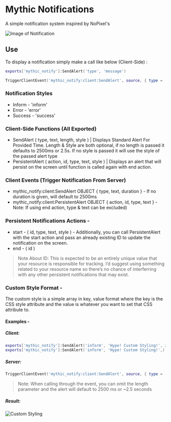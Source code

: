 # Mythic Notifications
A simple notification system inspired by NoPixel's

![Image of Notification](https://i.imgur.com/shT1XWc.png)

## Use
To display a notification simply make a call like below (Client-Side) :

```lua
exports['mythic_notify']:SendAlert('type', 'message')

TriggerClientEvent('mythic_notify:client:SendAlert', source, { type = 'error', text = 'No Beds Available' })
```

### Notification Styles
* Inform - 'inform'
* Error - 'error'
* Success - 'success'

### Client-Side Functions (All Exported)
* SendAlert ( type, text, length, style ) | Displays Standard Alert For Provided Time. Length & Style are both optional, if no length is passed it defaults to 2500ms or 2.5s. If no style is passed it will use the style of the passed alert type
* PersistentAlert ( action, id, type, text, style ) | Displays an alert that will persist on the screen until function is called again with end action.

### Client Events (Trigger Notification From Server)
* mythic_notify:client:SendAlert OBJECT { type, text, duration } - If no duration is given, will default to 2500ms
* mythic_notify:client:PersistentAlert OBJECT { action, id, type, text } - Note: If using end action, type & text can be excluded)

### Persistent Notifications Actions -
* start - ( id, type, text, style ) - Additionally, you can call PersistentAlert with the start action and pass an already existing ID to update the notification on the screen.
* end - ( id )

> Note About ID: This is expected to be an entirely unique value that your resource is responsible for tracking. I’d suggest using something related to your resource name so there’s no chance of interferring with any other persistent notifications that may exist.

### Custom Style Format -
The custom style is a simple array in key, value format where the key is the CSS style attribute and the value is whatever you want to set that CSS attribute to.

#### Examples -
##### Client:
```LUA
exports['mythic_notify']:SendAlert('inform', 'Hype! Custom Styling!', 2500, { ['background-color'] = '#72cc72', ['color'] = '#000000' })
exports['mythic_notify']:SendAlert('inform', 'Hype! Custom Styling!',)
```

##### Server:
```LUA
TriggerClientEvent('mythic_notify:client:SendAlert', source, { type = 'inform', text = 'Hype! Custom Styling!', length = 2500, style = { ['background-color'] = '#ffffff', ['color'] = '#000000' } })
```

> Note: When calling through the event, you can omit the length parameter and the alert will default to 2500 ms or ~2.5 seconds

##### Result:
![Custom Styling](https://i.imgur.com/FClWCqm.png)